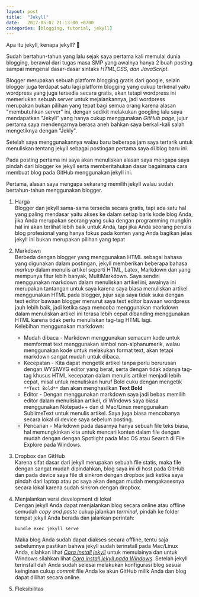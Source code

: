 ```yaml
---
layout: post
title:  "Jekyll"
date:   2017-05-07 21:13:00 +0700
categories: [blogging, tutorial, jekyll]
---
```


Apa itu jekyll, kenapa jekyll? :grimacing:

Sudah bertahun-tahun yang lalu sejak saya pertama kali memulai dunia blogging, berawal dari tugas masa SMP yang awalnya hanya 2 buah posting sampai mengenal dasar-dasar sintaks _HTML,CSS, dan JavaScript_.

Blogger merupakan sebuah platform blogging gratis dari google, selain blogger juga terdapat satu lagi platform blogging yang cukup terkenal yaitu wordpress yang juga tersedia secara gratis, akan tetapi wordpress ini memerlukan sebuah server untuk mejalankannya, jadi wordpress merupakan bukan pilihan yang tepat bagi semua orang karena alasan "membutuhkan server" ini, dengan sedikit melakukan googling lalu saya mendapatkan "Jekyll" yang hanya cukup menggunakan _GitHub page_, jujur pertama saya mendengarnya berasa aneh bahkan saya berkali-kali salah mengetiknya dengan "Jekly".

Setelah saya menggunakannya walau baru beberapa jam saya tertarik untuk menuliskan tentang jekyll sebagai postingan pertama saya di blog baru ini.

Pada posting pertama ini saya akan menuliskan alasan saya mengapa saya pindah dari blogger ke jekyll serta memberitahukan dasar bagaimana cara membuat blog pada GitHub menggunakan jekyll ini.

Pertama, alasan saya mengapa sekarang memilih jekyll walau sudah bertahun-tahun menggunakan blogger.

1. Harga<br/>
	Blogger dan jekyll sama-sama tersedia secara gratis, tapi ada satu hal yang paling mendasar yaitu akses ke dalam setiap baris kode blog Anda, jika Anda merupakan seorang yang suka dengan programming mungkin hal ini akan terlihat lebih baik untuk Anda, tapi jika Anda seorang penulis blog profesional yang hanya fokus pada konten yang Anda bagikan jelas jekyll ini bukan merupakan pilihan yang tepat
2. Markdown<br/>
	Berbeda dengan blogger yang menggunakan HTML sebagai bahasa yang digunakan dalam postingan, jekyll memberikan beberapa bahasa _markup_ dalam menulis artikel seperti HTML, Latex, Markdown dan yang mempunya fitur lebih banyak, MultiMarkdown. Saya sendiri menggunakan markdown dalam menuliskan artikel ini, awalnya ini merupakan tantangan untuk saya karena saya biasa menuliskan artikel menggunakan HTML pada blogger, jujur saja saya tidak suka dengan text editor bawaan blogger menurut saya text editor bawaan wordpress jauh lebih baik, jadi ketika saya mencoba menggunakan markdown dalam menuliskan artikel ini terasa lebih cepat dibanding menggunakan HTML karena tidak perlu menuliskan tag-tag HTML lagi.<br/>
	Kelebihan menggunakan markdown:
	* Mudah dibaca - Markdown menggunakan semacam kode untuk memformat text menggunakan simbol non-alphanumerik, walau menggunakan kode untuk melakukan format text, akan tetapi markdown sangat mudah untuk dibaca.
	* Kecepatan - Kita dapat mengetik artikel tanpa perlu berurusan dengan WYSIWYG editor yang berat, serta dengan tidak adanya tag-tag khusus HTML kecepatan dalam menulis artikel menjadi lebih cepat, misal untuk menuliskan huruf Bold cuku dengan mengetik `**Text Bold**` dan akan menghasilkan **Text Bold**
	* Editor -  Dengan menggunakan markdown saya jadi bebas memilih editor dalam menuliskan artikel, di Windows saya biasa menggunakan Notepad++ dan di Mac/Linux menggunakan SublimeText untuk menulis artikel. Saya juga biasa mencobanya secara lokal di device saya sebelum posting.
	* Pencarian - Markdown pada dasarnya hanya sebuah file teks biasa, hal memungkinkan kita untuk mencari konten dalam file dengan mudah dengan dengan Spotlight pada Mac OS atau Search di File Explore pada Windows.
3. Dropbox dan GitHub<br/>
	Karena sifat dasar dari jekyll merupakan sebuah file statis, maka file dengan sangat mudah dipindahkan, blog saya ini di host pada GitHub dan pada device saya file di sinkron dengan dropbox jadi ketika saya pindah dari laptop atau pc saya akan dengan mudah mengakasesnya secara lokal karena sudah sinkron dengan dropbox.
4. Menjalankan versi development di lokal<br/>
	Dengan jekyll Anda dapat menjalankan blog secara online atau offline semudah _copy and paste_ cukup jalankan _terminal_, pindah ke folder tempat jekyll Anda berada dan jalankan perintah:

	`bundle exec jekyll serve`

	Maka blog Anda sudah dapat diakses secara offline, tentu saja sebelumnya pastikan bahwa jekyll sudah terinstall pada Mac/Linux Anda, silahkan lihat _[Cara install jekyll](http://jekyllrb.com/docs/installation/)_ untuk memulainya dan untuk Windows silahkan lihat _[Cara install jekyll pada Windows](https://jekyllrb.com/docs/windows/)_. Setelah jekyll terinstall dah Anda sudah selesai melakukan konfigurasi blog sesuai keinginan cukup _commit_ file Anda ke akun GitHub milik Anda dan blog dapat dilihat secara online.
5. Fleksibilitas<br/>
	